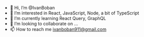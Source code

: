 - 👋 Hi, I’m @IvanBoban
- 👀 I’m interested in React, JavaScript, Node, a bit of TypeScript
- 🌱 I’m currently learning React Query, GraphQL
- 💞️ I’m looking to collaborate on ...
- 📫 How to reach me ivanboban911@gmail.com

<!---
IvanBoban/IvanBoban is a ✨ special ✨ repository because its `README.md` (this file) appears on your GitHub profile.
You can click the Preview link to take a look at your changes.
--->
